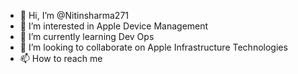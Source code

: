 - 👋 Hi, I’m @Nitinsharma271
- 👀 I’m interested in Apple Device Management
- 🌱 I’m currently learning Dev Ops
- 💞️ I’m looking to collaborate on Apple Infrastructure Technologies
- 📫 How to reach me 

<!---
Nitinsharma271/Nitinsharma271 is a ✨ special ✨ repository because its `README.md` (this file) appears on your GitHub profile.
You can click the Preview link to take a look at your changes.
--->
